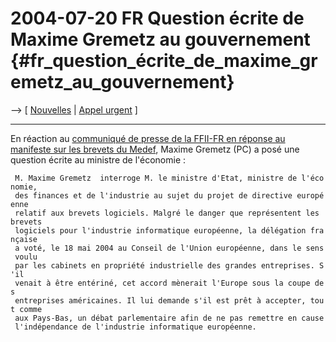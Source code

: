 # 2004-07-20 FR Question écrite de Maxime Gremetz au gouvernement {#fr_question_écrite_de_maxime_gremetz_au_gouvernement}

\--\> \[ [ Nouvelles](SwpatcninoFr "wikilink") \| [ Appel
urgent](LtrCons0406Fr "wikilink") \]

------------------------------------------------------------------------

En réaction au [communiqué de presse de la FFII-FR en réponse au
manifeste sur les brevets du
Medef](http://swpat.ffii.org/journal/04/medef0705/index.fr.html "wikilink"),
Maxime Gremetz (PC) a posé une question écrite au ministre de
l\'économie :

` M. Maxime Gremetz  interroge M. le ministre d'Etat, ministre de l'économie,`\
` des finances et de l'industrie au sujet du projet de directive européenne`\
` relatif aux brevets logiciels. Malgré le danger que représentent les brevets`\
` logiciels pour l'industrie informatique européenne, la délégation française`\
` a voté, le 18 mai 2004 au Conseil de l'Union européenne, dans le sens voulu `\
` par les cabinets en propriété industrielle des grandes entreprises. S'il`\
` venait à être entériné, cet accord mènerait l'Europe sous la coupe des`\
` entreprises américaines. Il lui demande s'il est prêt à accepter, tout comme`\
` aux Pays-Bas, un débat parlementaire afin de ne pas remettre en cause`\
` l'indépendance de l'industrie informatique européenne.`

